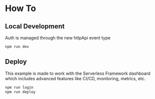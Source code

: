 <!--
title: 'Transaction System'
description: 'An internet facing REST API in NodeJS with Typescript running on AWS Lambda and API Gateway using the Serverless Framework v1.'
authorName: 'Matt Skinner'
-->

# How To

## Local Development

Auth is managed through the new httpApi event type

```bash
npm run dev
```

## Deploy

This example is made to work with the Serverless Framework dashboard which includes advanced features like CI/CD, monitoring, metrics, etc.

```bash
npm run login
npm run deploy
```

